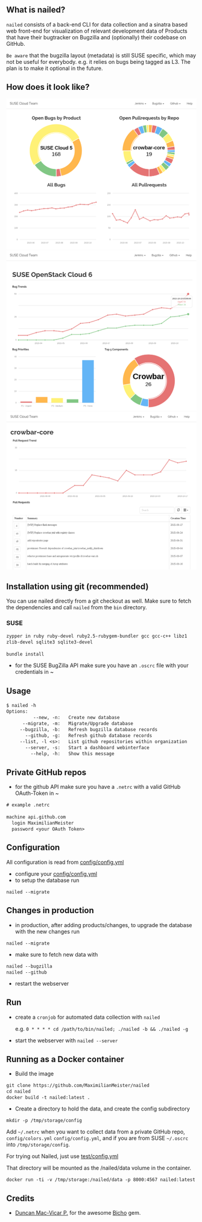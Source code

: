 ## What is nailed?

`nailed` consists of a back-end CLI for data collection and a sinatra based web front-end for visualization of relevant development data of Products that have their bugtracker on Bugzilla and (optionally) their codebase on GitHub.

`Be aware` that the bugzilla layout (metadata) is still SUSE specific, which may not be useful for everybody.
e.g. it relies on bugs being tagged as L3. The plan is to make it optional in the future.

## How does it look like?

![alt tag](https://github.com/MaximilianMeister/maximilianmeister.github.io/raw/master/pics/nailed_overview.png)
![alt tag](https://github.com/MaximilianMeister/maximilianmeister.github.io/raw/master/pics/nailed_bugzilla.png)
![alt tag](https://github.com/MaximilianMeister/maximilianmeister.github.io/raw/master/pics/nailed_github.png)

## Installation using git (recommended)
You can use nailed directly from a git checkout as well. Make sure to fetch the dependencies and call `nailed` from the `bin` directory.
### SUSE
```
zypper in ruby ruby-devel ruby2.5-rubygem-bundler gcc gcc-c++ libz1 zlib-devel sqlite3 sqlite3-devel

bundle install
```

* for the SUSE BugZilla API make sure you have an `.oscrc` file with your credentials in ~

## Usage

```
$ nailed -h
Options:
          --new, -n:   Create new database 
      --migrate, -m:   Migrate/Upgrade database
     --bugzilla, -b:   Refresh bugzilla database records
       --github, -g:   Refresh github database records
     --list, -l <s>:   List github repositories within organization
       --server, -s:   Start a dashboard webinterface
         --help, -h:   Show this message
```

## Private GitHub repos

* for the github API make sure you have a `.netrc` with a valid GitHub OAuth-Token in ~

```
# example .netrc

machine api.github.com
  login MaximilianMeister
  password <your OAuth Token>
```

## Configuration

All configuration is read from [config/config.yml](https://raw.githubusercontent.com/openSUSE/nailed/master/config/config.yml.example)

* configure your [config/config.yml](https://raw.githubusercontent.com/openSUSE/nailed/master/config/config.yml.example)
* to setup the database run

```
nailed --migrate
```

## Changes in production

* in production, after adding products/changes, to upgrade the database with the new changes run

```
nailed --migrate
```

* make sure to fetch new data with

```
nailed --bugzilla
nailed --github
```

* restart the webserver

## Run

* create a `cronjob` for automated data collection with `nailed`
  
  e.g. `0 * * * * cd /path/to/bin/nailed; ./nailed -b && ./nailed -g`

* start the webserver with `nailed --server`

## Running as a Docker container

* Build the image

```
git clone https://github.com/MaximilianMeister/nailed
cd nailed
docker build -t nailed:latest .
```

* Create a directory to hold the data, and create the config subdirectory

```
mkdir -p /tmp/storage/config
```

Add `~/.netrc` when you want to collect data from a private GitHub repo, `config/colors.yml` `config/config.yml`, and if you are from SUSE `~/.oscrc` into `/tmp/storage/config`.

For trying out Nailed, just use [test/config.yml](https://raw.githubusercontent.com/openSUSE/nailed/master/test/config.yml)

That directory will be mounted as the /nailed/data volume in the container.

```
docker run -ti -v /tmp/storage:/nailed/data -p 8000:4567 nailed:latest
```

## Credits

* [Duncan Mac-Vicar P.](https://github.com/dmacvicar) for the awesome [Bicho](https://github.com/dmacvicar/bicho) gem.
